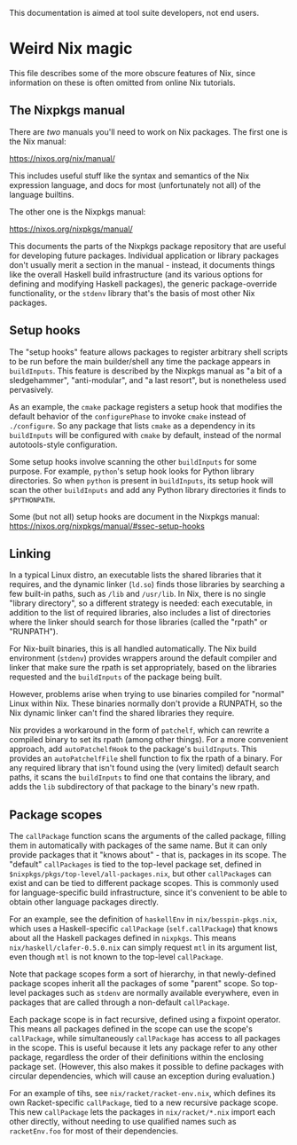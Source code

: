 This documentation is aimed at tool suite developers, not end users.


# Weird Nix magic

This file describes some of the more obscure features of Nix, since information
on these is often omitted from online Nix tutorials.


## The Nixpkgs manual

There are *two* manuals you'll need to work on Nix packages.  The first one is
the Nix manual:

https://nixos.org/nix/manual/

This includes useful stuff like the syntax and semantics of the Nix expression
language, and docs for most (unfortunately not all) of the language builtins.

The other one is the Nixpkgs manual:

https://nixos.org/nixpkgs/manual/

This documents the parts of the Nixpkgs package repository that are useful for
developing future packages.  Individual application or library packages don't
usually merit a section in the manual - instead, it documents things like the
overall Haskell build infrastructure (and its various options for defining and
modifying Haskell packages), the generic package-override functionality, or the
`stdenv` library that's the basis of most other Nix packages.


## Setup hooks

The "setup hooks" feature allows packages to register arbitrary shell scripts
to be run before the main builder/shell any time the package appears in
`buildInputs`.  This feature is described by the Nixpkgs manual as "a bit of a
sledgehammer", "anti-modular", and "a last resort", but is nonetheless used
pervasively.

As an example, the `cmake` package registers a setup hook that modifies the
default behavior of the `configurePhase` to invoke `cmake` instead of
`./configure`.  So any package that lists `cmake` as a dependency in its
`buildInputs` will be configured with `cmake` by default, instead of the normal
autotools-style configuration.

Some setup hooks involve scanning the other `buildInputs` for some purpose.
For example, `python`'s setup hook looks for Python library directories.  So
when `python` is present in `buildInputs`, its setup hook will scan the other
`buildInputs` and add any Python library directories it finds to `$PYTHONPATH`.

Some (but not all) setup hooks are document in the Nixpkgs manual:
https://nixos.org/nixpkgs/manual/#ssec-setup-hooks


## Linking

In a typical Linux distro, an executable lists the shared libraries that it
requires, and the dynamic linker (`ld.so`) finds those libraries by searching a
few built-in paths, such as `/lib` and `/usr/lib`.  In Nix, there is no single
"library directory", so a different strategy is needed: each executable, in
addition to the list of required libraries, also includes a list of directories
where the linker should search for those libraries (called the "rpath" or
"RUNPATH").

For Nix-built binaries, this is all handled automatically.  The Nix build
environment (`stdenv`) provides wrappers around the default compiler and
linker that make sure the rpath is set appropriately, based on the libraries
requested and the `buildInputs` of the package being built.

However, problems arise when trying to use binaries compiled for "normal" Linux
within Nix.  These binaries normally don't provide a RUNPATH, so the Nix
dynamic linker can't find the shared libraries they require.

Nix provides a workaround in the form of `patchelf`, which can rewrite a
compiled binary to set its rpath (among other things).  For a more convenient
approach, add `autoPatchelfHook` to the package's `buildInputs`.  This provides
an `autoPatchelfFile` shell function to fix the rpath of a binary.  For any
required library that isn't found using the (very limited) default search
paths, it scans the `buildInputs` to find one that contains the library, and
adds the `lib` subdirectory of that package to the binary's new rpath.


## Package scopes

The `callPackage` function scans the arguments of the called package, filling
them in automatically with packages of the same name.  But it can only provide
packages that it "knows about" - that is, packages in its scope.  The "default"
`callPackages` is tied to the top-level package set, defined in
`$nixpkgs/pkgs/top-level/all-packages.nix`, but other `callPackage`s can
exist and can be tied to different package scopes.  This is commonly used for
language-specific build infrastructure, since it's convenient to be able to
obtain other language packages directly.

For an example, see the definition of `haskellEnv` in `nix/besspin-pkgs.nix`,
which uses a Haskell-specific `callPackage` (`self.callPackage`) that knows
about all the Haskell packages defined in `nixpkgs`.  This means
`nix/haskell/clafer-0.5.0.nix` can simply request `mtl` in its argument list,
even though `mtl` is not known to the top-level `callPackage`.

Note that package scopes form a sort of hierarchy, in that newly-defined
package scopes inherit all the packages of some "parent" scope.  So top-level
packages such as `stdenv` are normally available everywhere, even in packages
that are called through a non-default `callPackage`.

Each package scope is in fact recursive, defined using a fixpoint operator.
This means all packages defined in the scope can use the scope's `callPackage`,
while simultaneously `callPackage` has access to all packages in the scope.
This is useful because it lets any package refer to any other package,
regardless the order of their definitions within the enclosing package set.
(However, this also makes it possible to define packages with circular
dependencies, which will cause an exception during evaluation.)

For an example of tihs, see `nix/racket/racket-env.nix`, which defines its own
Racket-specific `callPackage`, tied to a new recursive package scope.  This new
`callPackage` lets the packages in `nix/racket/*.nix` import each other
directly, without needing to use qualified names such as `racketEnv.foo` for
most of their dependencies.

